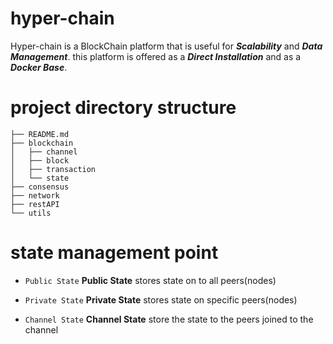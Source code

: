 # hyper-chain

Hyper-chain is a BlockChain platform that is useful for ***Scalability*** and ***Data Management***. this platform is offered as a ***Direct Installation*** and as a ***Docker Base***.

# project directory structure

```
├── README.md
├── blockchain
│   ├── channel
│   ├── block
│   ├── transaction
│   └── state
├── consensus
├── network
├── restAPI
└── utils
```

# state management point

* ```Public State```
**Public State** stores state on to all peers(nodes)

* ```Private State```
**Private State** stores state on specific peers(nodes)

* ```Channel State```
**Channel State** store the state to the peers joined to the channel

